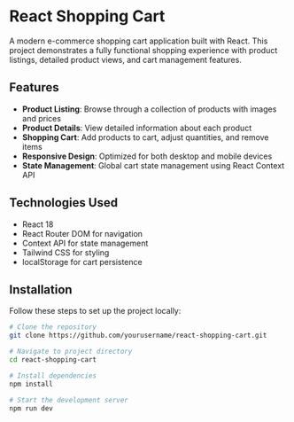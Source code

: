 # React Shopping Cart

A modern e-commerce shopping cart application built with React. This project demonstrates a fully functional shopping experience with product listings, detailed product views, and cart management features.

## Features

- **Product Listing**: Browse through a collection of products with images and prices
- **Product Details**: View detailed information about each product
- **Shopping Cart**: Add products to cart, adjust quantities, and remove items
- **Responsive Design**: Optimized for both desktop and mobile devices
- **State Management**: Global cart state management using React Context API

## Technologies Used

- React 18
- React Router DOM for navigation
- Context API for state management
- Tailwind CSS for styling
- localStorage for cart persistence

## Installation

Follow these steps to set up the project locally:

```bash
# Clone the repository
git clone https://github.com/yourusername/react-shopping-cart.git

# Navigate to project directory
cd react-shopping-cart

# Install dependencies
npm install

# Start the development server
npm run dev